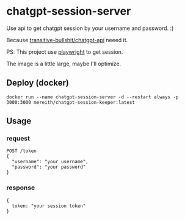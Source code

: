 # chatgpt-session-server
Use api to get chatgpt session by your username and password.  :)

Because [transitive-bullshit/chatgpt-api](https://github.com/transitive-bullshit/chatgpt-api) neeed it.

PS: This project use [playwright](https://playwright.dev/) to get session.  

The image is a little large, maybe I'll optimize.

## Deploy (docker)

```
docker run --name chatgpt-session-server -d --restart always -p 3000:3000 mereith/chatgpt-session-keeper:latest
```

## Usage
### request
```
POST /token
{
  "username": "your username",
  "password": "your password"
}
```
### response
```
{
  token: "your session token"
}
```

